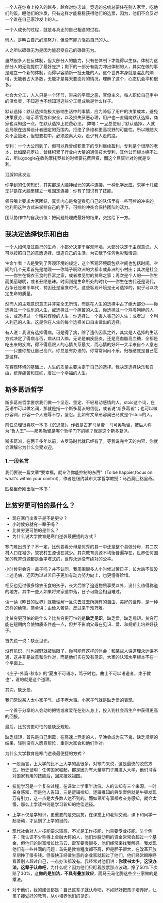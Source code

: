 一个人在你身上投入的越多，越会对你忠诚。竞选的总统总要住在别人家里，吃他们的饭，睡他们的沙发，只有这样才能稳稳获得他们的选票，因为，他们不会反对一个谁在自己家沙发上的人。

一个人成长的过程，就是与真正的自己相遇的过程。

懒人，是明白自己必须努力，但没有能力驱策自己的人。

人之所以碌碌无为是因为能忍受自己的碌碌无为。

虽然很多人在反体制，但大部分人的能力，只有在体制下才能得以生存，体制为这部分人的无能提供了最好庇护；剩下的一部分有能力冲出体制的人，其实在做的事是建立一个新的体制，而得以容纳新一批无能的人。这个世界本身就是混乱的熵增，无能者占大多数，无能才是每天要面对的情况，理解了这个，心态机会平和很多。

社会大分工，人人只是一个环节，带来的平庸之恶，官僚主义，每人职位自己手中的活负责，不知道也不想知道这些分工组成后是什么样子。

默认选择：默认选择能极大影响生活中的事情，应为降低了用户的决策成本，避免决策疲劳，暗示着官方和安全，以及损失厌恶心理，用户也一直偏向默认选择，商家也深知这一点，在默认选择上花费心思。 弊端：一旦总使用了默认选择，人就会局限在选择设计者圈定的范围内，拒绝了多维和更高视野的可能性。所以跟随大众不会饿死，但想要初中，必须脱离大众，走少有人走的路。

专利：一个大公司到了，但可以靠曾经积累下的专利继续盈利，专利是个很厚的老本，比如摩托罗拉，曾经积累了行业内大量的通信技术专利，其他公司根本绕不过去，所以google在收购摩托罗拉的时候要花费巨资，而这个巨资针对的就是专利。

泪腺如此发达

你学到的任何知识，其实都是大脑神经元的某种连接，一种化学反应。求学十几载无非是在大脑里建立一堆固定连接：你有了知识有了技能。

领导嘴上要求大家团结，真实内心是希望看见自己的队伍里有一些可控的冲突的。他利用这种方式来掌控自己的手下，可控的冲突会保持团队的活力。

团队协作中的自我价值：把问题处理成最好的结果，交接给下一方。

## 我决定选择快乐和自由

一个人如何度过自己的生命，小部分决定于客观环境，大部分决定于主观意识。人可以按照自己的意愿选择、塑造自己的生活，为它赋予任何色彩和情调。

生命乍看上去是受到了客观环境的规定，这个客观环境既包括空间也包括时间。空间的几个元素首先是地理——你绳子啊欧洲的大都市或非洲的小村庄；其次是社会——你生在锦衣玉食的巨富之家，或者襟见肘的贫寒之家；再次是个人的——你生而美丽聪明，或者丑陋愚昧。时间则是生命所处的时代——你生在古代还是现代，战争还是和平年代，贫困还是富庶时代。这些客观环境是无可选择的，似乎可以决定生命的质量。

然而人的主观意识意志并非完全无所谓，而是在人生的选择中占了绝大部分——你选择过一个快乐的人生，或选择过一个痛苦的人生，你选择过一个鸡零狗碎的人生，或选择过一个精彩辉煌的人生；你选择过一个害人害己的人生；或者过一个利人利己的人生。这是你在人生的每个选择关口自主做出的选择。

有人说：我没有选择得病，可是得了病，除了遗传因素之外，其实是人选择的生活方式决定了得病与否，病从口入嘛，无论是痢疾肠炎，还是高血脂高血糖，全都是吃出来的疾病，得不得癌跟人的心情关系最大，而心情的好坏一大半来自个人意志——只要你想让自己高兴，你总是有办法的。你常常闷闷不乐，归根结底是自己愿意这样。

在客观环境的基础上，人生的质量主要决定于自己的选择。我决定选择快乐和自由，摈弃痛苦和压抑，度过一个幸福的人生。



## 斯多葛派哲学

斯多葛派哲学要求我们做一个坚忍、坚定、不轻易动感情的人。stoic这个词，在英语中可以做名词，那就是指一个斯多葛派的信徒，或者说“斯多葛者”；也可以做形容词，形容一个人宠辱不惊，坚忍。比如有文章形容奥巴马就是个stoic的人。

前任总理很喜欢一本书《沉思录》，作者是古罗马皇帝：马可奥勒留，被后人称为“哲人王”——那奥勒留是哪个哲学门下的呢？就是这个斯多葛派。

斯多葛派，在两千多年以前，古罗马时代就已经有了。等我说完今天的内容，你就会理解它为什么会受欢迎。

### 1.一段名言

我们要说一篇文章“要幸福，就专注你能控制的东西”（To be happier,focus on what's within your control），作者是纽约城市大学哲学教授：马西莫匹格里奇。

匹格里奇刚出版一本书：



## 比贫穷更可怕的是什么？

- 现在寒门出贵子是不是更少？
- 小时候穷就穷一辈子吗？
- 比贫穷更可怕的是什么？
- 为什么说大学教育是寒门逆袭最便捷的方式？

寒门难出贵子？不一定，比例要看分母是优秀的县一中还是整个县做分母，其二农村人口在减少，故农村生源也在减少。其次教育资源不均衡普遍存在，世界任何国家的教育资源都是金字塔式的，世界永远没有绝对的公平。

小时候穷会穷一辈子吗？并不认同，我周围很多人小时候过苦日子，长大后不仅没上述毛病，还因为过过苦日子更加有动力努力向上，也更懂得珍惜。

相反也见过很多锦衣玉食的孩子，长大后除了追逐物质享受以外，没什么值得称道的地方，其中一些人如果将来家道中落，日子可能会相当难过。

读一读《昨日的世界》就能理解一旦失去过去所拥有的自由、美好的世界，是一种怎样的绝望。简单讲：由俭入奢易，反过来千难万难。

比贫穷更可怕的是什么？比贫穷更可怕的是**缺乏见识**，缺乏爱，缺乏规矩。贫穷可能在短期内会使物质条件差一点，但并不影响父母在见识、爱、和规矩上培养好孩子。

首先说一说：缺乏见识。

没有见识、时也视野就被局限了，你可能有这样的体会：和某些人讲道理永远讲不通，这并非是故意和你作对，而是他们实在没有见识，大家的认知水平根本不在一个平面上。

《庄子-外篇-秋水》的“夏虫不可语冰，笃于时也，曲士不可以语道者，束于教也”，说的就是这个道理。

其次，缺乏爱。

我们常说某人太小家子气，成不老大事。小家子气就是缺乏爱的表现。

一个善于分享的人会动的把钱或者爱花在别人身上，投入到社会再生产中获得更高的回报。

最后，比贫穷更可怕的是缺乏规矩。

缺乏规矩，首先是自己倒霉，在高速上竞走的人，早晚会成为车下鬼，缺乏规矩的结果，轻则没有人愿意帮忙，重则大家会和他们作对。

为什么大学教育是寒门逆袭最便捷的方式？

- 一般而言，上大学的比不上大学的高很多。对寒门来说，这是最快的脱贫方式。历史证明：任何国家崛起，都是因为有大量寒门子弟进入大学，他们习得对国家有用的技能后，回来报效祖国。

- 技能学习是一个复杂过程，在课堂上学事半功倍。人的认知有三个来源，一时亲身感知，而是他人告知，三是逻辑推知。逻辑推知的典型案例就是牛顿发现万有引力，这一点是大多数人达不到的。而如果所有事都考亲身感知，就会太慢，那么上学读书则是学习新知的绝佳途径。

- 上学不仅是学知识，更重要的是交朋友，在课堂上和老师交流，课下和同学一起活动，才达到了上学的目的。

- 现代社会对人才技能要求较高，不光是工作技能，也需要专业技能。举个例子：我认识不少称得上金融大鳄的人，他们炒股动用的资金常常会超过一个基金，但他们的财富增长比马云、雷军要慢很多，他们经常来找我解惑。我发现他们有一些共同的问题：首先是教育程度都不高，但是胆子很大，在改革开放早期挣了很多钱。但很快正经做生意的企业家就超过了他们，他们经常眼睁睁看着别人超过自己，一点办法都没有。我经常对他们讲：**你读书太少，这没办法，这辈子认命吧**，为什么呢？因为他们只盯着股票那点波动，挣了50%下次赔了30%，这**做的是加法，不具有叠加效应**，而马云马化腾这些企业家做的是乘法。

- 对于他们，我的建议都是：自己这辈子就认命吧，不如好好把孩子培养好，让孩子接受好的教育，从小培养他们的见识。

  ​